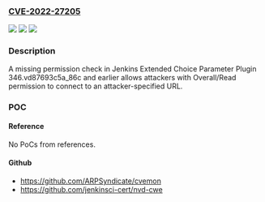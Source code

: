### [CVE-2022-27205](https://cve.mitre.org/cgi-bin/cvename.cgi?name=CVE-2022-27205)
![](https://img.shields.io/static/v1?label=Product&message=Jenkins%20Extended%20Choice%20Parameter%20Plugin&color=blue)
![](https://img.shields.io/static/v1?label=Version&message=%3C%3D%20346.vd87693c5a_86c%20&color=brighgreen)
![](https://img.shields.io/static/v1?label=Vulnerability&message=CWE-862%3A%20Missing%20Authorization&color=brighgreen)

### Description

A missing permission check in Jenkins Extended Choice Parameter Plugin 346.vd87693c5a_86c and earlier allows attackers with Overall/Read permission to connect to an attacker-specified URL.

### POC

#### Reference
No PoCs from references.

#### Github
- https://github.com/ARPSyndicate/cvemon
- https://github.com/jenkinsci-cert/nvd-cwe


